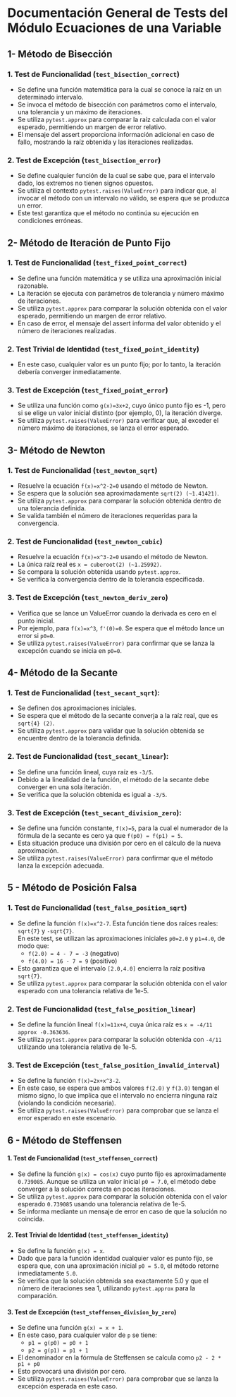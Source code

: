 # Documentación General de Tests del Módulo Ecuaciones de una Variable

## 1- Método de Bisección

### 1. Test de Funcionalidad (`test_bisection_correct`)

  - Se define una función matemática para la cual se conoce la raíz en un determinado intervalo.
  - Se invoca el método de bisección con parámetros como el intervalo, una tolerancia y un máximo de iteraciones.
  - Se utiliza `pytest.approx` para comparar la raíz calculada con el valor esperado, permitiendo un margen de error relativo.
  - El mensaje del assert proporciona información adicional en caso de fallo, mostrando la raíz obtenida y las iteraciones realizadas.

### 2. Test de Excepción (`test_bisection_error`)
 
  - Se define cualquier función de la cual se sabe que, para el intervalo dado, los extremos no tienen signos opuestos.
  - Se utiliza el contexto `pytest.raises(ValueError)` para indicar que, al invocar el método con un intervalo no válido, se espera que se produzca un error.
  - Este test garantiza que el método no continúa su ejecución en condiciones erróneas.

## 2- Método de Iteración de Punto Fijo

### 1. Test de Funcionalidad (`test_fixed_point_correct`)

  - Se define una función matemática y se utiliza una aproximación inicial razonable.
  - La iteración se ejecuta con parámetros de tolerancia y número máximo de iteraciones.
  - Se utiliza `pytest.approx` para comparar la solución obtenida con el valor esperado, permitiendo un margen de error relativo.
  - En caso de error, el mensaje del assert informa del valor obtenido y el número de iteraciones realizadas.

### 2. Test Trivial de Identidad (`test_fixed_point_identity`)

  - En este caso, cualquier valor es un punto fijo; por lo tanto, la iteración debería converger inmediatamente.

### 3. Test de Excepción (`test_fixed_point_error`)

  - Se utiliza una función como `g(x)=3x+2`, cuyo único punto fijo es -1, pero si se elige un valor inicial distinto (por ejemplo, 0), la iteración diverge.
  - Se utiliza `pytest.raises(ValueError)` para verificar que, al exceder el número máximo de iteraciones, se lanza el error esperado.

## 3- Método de Newton 

### 1. Test de Funcionalidad (`test_newton_sqrt`)
 
  - Resuelve la ecuación `f(x)=x^2-2=0` usando el método de Newton.
  - Se espera que la solución sea aproximadamente `sqrt(2) (~1.41421)`.
  - Se utiliza `pytest.approx` para comparar la solución obtenida dentro de una tolerancia definida.
  - Se valida también el número de iteraciones requeridas para la convergencia.

### 2. Test de Funcionalidad (`test_newton_cubic`)

  - Resuelve la ecuación `f(x)=x^3-2=0` usando el método de Newton.
  - La única raíz real es `x = cuberoot(2) (~1.25992)`. 
  - Se compara la solución obtenida usando `pytest.approx`.
  - Se verifica la convergencia dentro de la tolerancia especificada.

### 3. Test de Excepción (`test_newton_deriv_zero`)
  - Verifica que se lance un ValueError cuando la derivada es cero en el punto inicial.
  - Por ejemplo, para `f(x)=x^3`, `f'(0)=0`. Se espera que el método lance un error si `p0=0`.
  - Se utiliza `pytest.raises(ValueError)` para confirmar que se lanza la excepción cuando se inicia en `p0=0`.

## 4- Método de la Secante

### 1. Test de Funcionalidad (`test_secant_sqrt`): 
  - Se definen dos aproximaciones iniciales.
  - Se espera que el método de la secante converja a la raíz real, que es `sqrt{4} (2)`.
  - Se utiliza `pytest.approx` para validar que la solución obtenida se encuentre dentro de la tolerancia definida.

### 2. Test de Funcionalidad (`test_secant_linear`):
  - Se define una función lineal, cuya raíz es `-3/5`.
  - Debido a la linealidad de la función, el método de la secante debe converger en una sola iteración.
  - Se verifica que la solución obtenida es igual a `-3/5`.

### 3. Test de Excepción (`test_secant_division_zero`):  
  - Se define una función constante, `f(x)=5`, para la cual el numerador de la fórmula de la secante es cero ya que `f(p0) = f(p1) = 5`.
  - Esta situación produce una división por cero en el cálculo de la nueva aproximación.
  - Se utiliza `pytest.raises(ValueError)` para confirmar que el método lanza la excepción adecuada.

## 5 - Método de Posición Falsa

### 1. Test de Funcionalidad (`test_false_position_sqrt`)
  - Se define la función `f(x)=x^2-7`. Esta función tiene dos raíces reales: `sqrt{7}` y `-sqrt{7}`.  
    En este test, se utilizan las aproximaciones iniciales `p0=2.0` y `p1=4.0`, de modo que:
    - `f(2.0) = 4 - 7 = -3` (negativo)
    - `f(4.0) = 16 - 7 = 9` (positivo)  
  - Esto garantiza que el intervalo `[2.0,4.0]` encierra la raíz positiva `sqrt{7}`.
  - Se utiliza `pytest.approx` para comparar la solución obtenida con el valor esperado con una tolerancia relativa de 1e-5.  

### 2. Test de Funcionalidad (`test_false_position_linear`)

  - Se define la función lineal `f(x)=11x+4`, cuya única raíz es `x = -4/11 approx -0.363636`.  
  - Se utiliza `pytest.approx` para comparar la solución obtenida con `-4/11` utilizando una tolerancia relativa de 1e-5.

### 3. Test de Excepción (`test_false_position_invalid_interval`)

  - Se define la función `f(x)=2x+x^3-2`.  
  - En este caso, se espera que ambos valores `f(2.0)` y `f(3.0)` tengan el mismo signo, lo que implica que el intervalo no encierra ninguna raíz (violando la condición necesaria).
  - Se utiliza `pytest.raises(ValueError)` para comprobar que se lanza el error esperado en este escenario.

## 6 - Método de Steffensen

#### 1. Test de Funcionalidad (`test_steffensen_correct`)

  - Se define la función `g(x) = cos(x)` cuyo punto fijo es aproximadamente `0.739085`. Aunque se utiliza un valor inicial `p0 = 7.0`, el método debe converger a la solución correcta en pocas iteraciones.
  - Se utiliza `pytest.approx` para comparar la solución obtenida con el valor esperado `0.739085` usando una tolerancia relativa de 1e-5.  
  - Se informa mediante un mensaje de error en caso de que la solución no coincida.

#### 2. Test Trivial de Identidad (`test_steffensen_identity`)
 
  - Se define la función `g(x) = x`.  
  - Dado que para la función identidad cualquier valor es punto fijo, se espera que, con una aproximación inicial `p0 = 5.0`, el método retorne inmediatamente `5.0`.
  - Se verifica que la solución obtenida sea exactamente 5.0 y que el número de iteraciones sea 1, utilizando `pytest.approx` para la comparación.

#### 3. Test de Excepción (`test_steffensen_division_by_zero`)

  - Se define una función `g(x) = x + 1`.  
  - En este caso, para cualquier valor de `p` se tiene:  
    - `p1 = g(p0) = p0 + 1`  
    - `p2 = g(p1) = p1 + 1`  
  - El denominador en la fórmula de Steffensen se calcula como `p2 - 2 * p1 + p0`
  - Esto provocará una división por cero.
  - Se utiliza `pytest.raises(ValueError)` para comprobar que se lanza la excepción esperada en este caso.